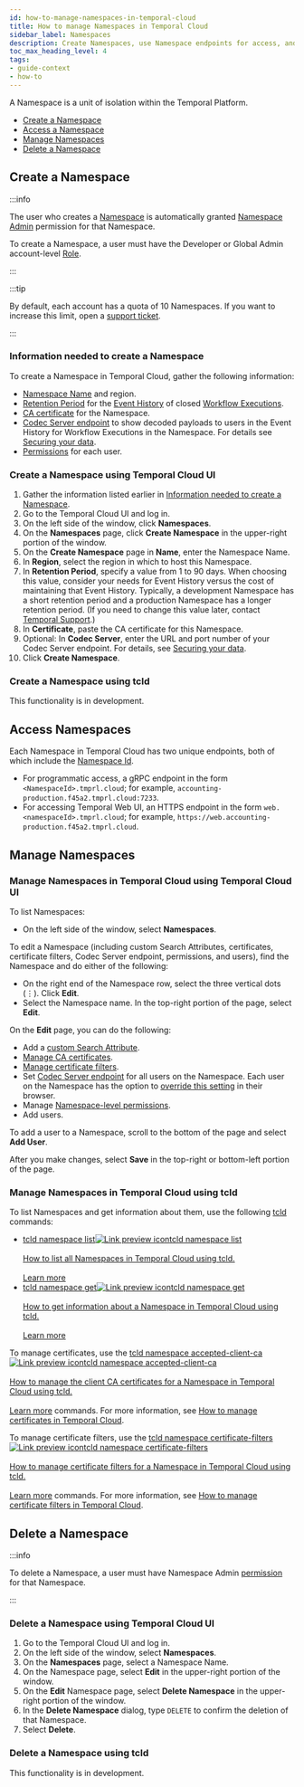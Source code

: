 ```yaml
---
id: how-to-manage-namespaces-in-temporal-cloud
title: How to manage Namespaces in Temporal Cloud
sidebar_label: Namespaces
description: Create Namespaces, use Namespace endpoints for access, and obtain Namespace information.
toc_max_heading_level: 4
tags:
- guide-context
- how-to
---
```


<!-- THIS FILE IS GENERATED. DO NOT EDIT THIS FILE DIRECTLY -->

A Namespace is a unit of isolation within the Temporal Platform.

- [Create a Namespace](#create-a-namespace)
- [Access a Namespace](#access-a-namespace)
- [Manage Namespaces](#manage-namespaces)
- [Delete a Namespace](#delete-a-namespace)

## Create a Namespace

:::info

The user who creates a [Namespace](/namespaces) is automatically granted [Namespace Admin](/cloud/#namespace-level-permissions) permission for that Namespace.

To create a Namespace, a user must have the Developer or Global Admin account-level [Role](/cloud/#account-level-roles).

:::

:::tip

By default, each account has a quota of 10 Namespaces.
If you want to increase this limit, open a [support ticket](https://docs.temporal.io/cloud/how-to-create-a-ticket-for-temporal-support).

:::

<!--- What information do I need to create a Namespace in Temporal Cloud? --->

### Information needed to create a Namespace

To create a Namespace in Temporal Cloud, gather the following information:

- [Namespace Name](/cloud/#cloud-namespace) and region.
- [Retention Period](/clusters/#retention-period) for the [Event History](/workflows#event-history) of closed [Workflow Executions](/workflows#workflow-execution).
- [CA certificate](/cloud/how-to-manage-certificates-in-temporal-cloud#certificate-requirements) for the Namespace.
- [Codec Server endpoint](/production-readiness/develop#set-your-codec-server-endpoints-with-web-ui-and-cli) to show decoded payloads to users in the Event History for Workflow Executions in the Namespace. For details see [Securing your data](/production-readiness/develop#securing-your-data).
- [Permissions](/cloud/#namespace-level-permissions) for each user.

<!--- How to create a Namespace in Temporal Cloud using Temporal Cloud UI --->

### Create a Namespace using Temporal Cloud UI

1. Gather the information listed earlier in [Information needed to create a Namespace](#information-needed-to-create-a-namespace).
1. Go to the Temporal Cloud UI and log in.
1. On the left side of the window, click **Namespaces**.
1. On the **Namespaces** page, click **Create Namespace** in the upper-right portion of the window.
1. On the **Create Namespace** page in **Name**, enter the Namespace Name.
1. In **Region**, select the region in which to host this Namespace.
1. In **Retention Period**, specify a value from 1 to 90 days.
   When choosing this value, consider your needs for Event History versus the cost of maintaining that Event History.
   Typically, a development Namespace has a short retention period and a production Namespace has a longer retention period.
   (If you need to change this value later, contact [Temporal Support](https://docs.temporal.io/cloud/how-to-create-a-ticket-for-temporal-support).)
1. In **Certificate**, paste the CA certificate for this Namespace.
1. Optional: In **Codec Server**, enter the URL and port number of your Codec Server endpoint.
   For details, see [Securing your data](/production-readiness/develop#securing-your-data).
1. Click **Create Namespace**.

<!--- How to create a Namespace in Temporal Cloud using tcld --->

### Create a Namespace using tcld

This functionality is in development.

## Access Namespaces

<!--- How to access a Namespace in Temporal Cloud --->

Each Namespace in Temporal Cloud has two unique endpoints, both of which include the [Namespace Id](/cloud/#cloud-namespace-id).

- For programmatic access, a gRPC endpoint in the form `<NamespaceId>.tmprl.cloud`; for example, `accounting-production.f45a2.tmprl.cloud:7233`.
- For accessing Temporal Web UI, an HTTPS endpoint in the form `web.<namespaceId>.tmprl.cloud`; for example, `https://web.accounting-production.f45a2.tmprl.cloud`.

## Manage Namespaces

<!--- How to manage Namespaces in Temporal Cloud using Temporal Cloud UI --->

### Manage Namespaces in Temporal Cloud using Temporal Cloud UI

To list Namespaces:

- On the left side of the window, select **Namespaces**.

To edit a Namespace (including custom Search Attributes, certificates, certificate filters, Codec Server endpoint, permissions, and users), find the Namespace and do either of the following:

- On the right end of the Namespace row, select the three vertical dots (⋮). Click **Edit**.
- Select the Namespace name. In the top-right portion of the page, select **Edit**.

On the **Edit** page, you can do the following:

- Add a [custom Search Attribute](/visibility#custom-search-attributes).
- [Manage CA certificates](/cloud/how-to-manage-certificates-in-temporal-cloud).
- [Manage certificate filters](/cloud/how-to-manage-certificates-in-temporal-cloud#manage-certificate-filters-using-temporal-cloud-ui).
- Set [Codec Server endpoint](/production-readiness/develop#set-your-codec-server-endpoints-with-web-ui-and-cli) for all users on the Namespace.
  Each user on the Namespace has the option to [override this setting](/production-readiness/develop#web-ui) in their browser.
- Manage [Namespace-level permissions](/cloud/#namespace-level-permissions).
- Add users.

To add a user to a Namespace, scroll to the bottom of the page and select **Add User**.

After you make changes, select **Save** in the top-right or bottom-left portion of the page.

<!--- How to manage Namespaces in Temporal Cloud using tcld --->

### Manage Namespaces in Temporal Cloud using tcld

To list Namespaces and get information about them, use the following [tcld](/cloud/tcld/) commands:

- <a class="tdlp" href="/cloud/tcld/namespace#list">tcld namespace list<span class="tdlpiw"><img src="/img/link-preview-icon.svg" alt="Link preview icon" /></span><span class="tdlpc"><span class="tdlppt">tcld namespace list</span><br /><br /><span class="tdlppd">How to list all Namespaces in Temporal Cloud using tcld.</span><span class="tdlplm"><br /><br /><a class="tdlplma" href="/cloud/tcld/namespace#list">Learn more</a></span></span></a>
- <a class="tdlp" href="/cloud/tcld/namespace#get">tcld namespace get<span class="tdlpiw"><img src="/img/link-preview-icon.svg" alt="Link preview icon" /></span><span class="tdlpc"><span class="tdlppt">tcld namespace get</span><br /><br /><span class="tdlppd">How to get information about a Namespace in Temporal Cloud using tcld.</span><span class="tdlplm"><br /><br /><a class="tdlplma" href="/cloud/tcld/namespace#get">Learn more</a></span></span></a>

To manage certificates, use the <a class="tdlp" href="/cloud/tcld/namespace#accepted-client-ca">tcld namespace accepted-client-ca<span class="tdlpiw"><img src="/img/link-preview-icon.svg" alt="Link preview icon" /></span><span class="tdlpc"><span class="tdlppt">tcld namespace accepted-client-ca</span><br /><br /><span class="tdlppd">How to manage the client CA certificates for a Namespace in Temporal Cloud using tcld.</span><span class="tdlplm"><br /><br /><a class="tdlplma" href="/cloud/tcld/namespace#accepted-client-ca">Learn more</a></span></span></a> commands.
For more information, see [How to manage certificates in Temporal Cloud](/cloud/how-to-manage-certificates-in-temporal-cloud).

To manage certificate filters, use the <a class="tdlp" href="/cloud/tcld/namespace#certificate-filters">tcld namespace certificate-filters<span class="tdlpiw"><img src="/img/link-preview-icon.svg" alt="Link preview icon" /></span><span class="tdlpc"><span class="tdlppt">tcld namespace certificate-filters</span><br /><br /><span class="tdlppd">How to manage certificate filters for a Namespace in Temporal Cloud using tcld.</span><span class="tdlplm"><br /><br /><a class="tdlplma" href="/cloud/tcld/namespace#certificate-filters">Learn more</a></span></span></a> commands.
For more information, see [How to manage certificate filters in Temporal Cloud](/cloud/how-to-manage-certificates-in-temporal-cloud#manage-certificate-filters).

## Delete a Namespace

:::info

To delete a Namespace, a user must have Namespace Admin [permission](/cloud/#namespace-level-permissions) for that Namespace.

:::

### Delete a Namespace using Temporal Cloud UI

1. Go to the Temporal Cloud UI and log in.
1. On the left side of the window, select **Namespaces**.
1. On the **Namespaces** page, select a Namespace Name.
1. On the Namespace page, select **Edit** in the upper-right portion of the window.
1. On the **Edit** Namespace page, select **Delete Namespace** in the upper-right portion of the window.
1. In the **Delete Namespace** dialog, type `DELETE` to confirm the deletion of that Namespace.
1. Select **Delete**.

### Delete a Namespace using tcld

This functionality is in development.
